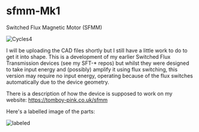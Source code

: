 # sfmm-Mk1
Switched Flux Magnetic Motor (SFMM)

![Cycles4](https://github.com/user-attachments/assets/8f3fa08c-71a2-4e5a-805f-9af7c9706d60)


I will be uploading the CAD files shortly but I still have a little work to do to get it into shape.
This is a development of my earlier Switched Flux Transmission devices (see my SFT-* repos) but whilst they were designed to take input energy and (possibly) amplify it using flux switching, this version may require no input energy, operating because of the flux switches automatically due to the device geometry.

There is a description of how the device is supposed to work on my website: https://tomboy-pink.co.uk/sfmm

Here's a labelled image of the parts:

![labeled](https://github.com/user-attachments/assets/346bae1e-b9d0-43db-8a8a-b34797a0763c)
